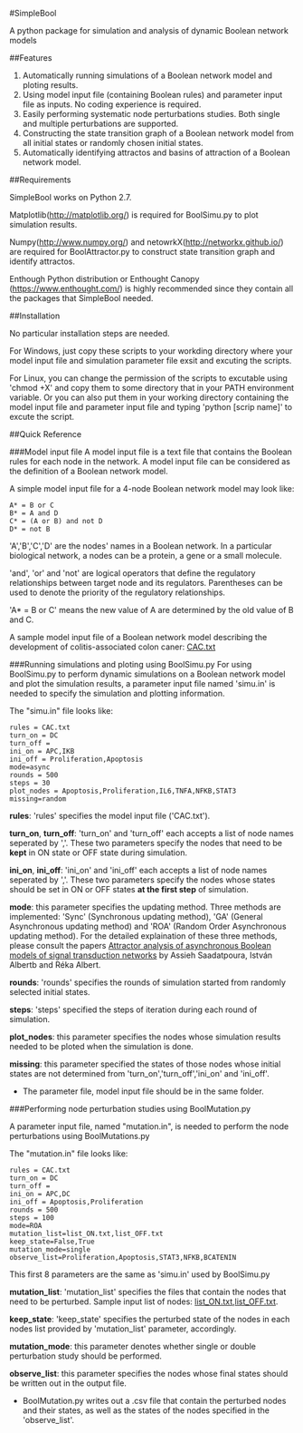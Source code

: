 #SimpleBool

A python package for simulation and analysis of dynamic Boolean network models


##Features

1. Automatically running simulations of a Boolean network model and ploting results. 
2. Using model input file (containing Boolean rules) and parameter input file as inputs. No coding experience is required.
3. Easily performing systematic node perturbations studies. Both single and multiple perturbations are supported.
4. Constructing the state transition graph of a Boolean network model from all initial states or randomly chosen initial states.
5. Automatically identifying attractos and basins of attraction of a Boolean network model. 

##Requirements

SimpleBool works on Python 2.7. 

Matplotlib(http://matplotlib.org/) is required for BoolSimu.py to plot simulation results.

Numpy(http://www.numpy.org/) and netowrkX(http://networkx.github.io/) are required for BoolAttractor.py to construct state transition graph and identify attractos.

Enthough Python distribution or Enthought Canopy (https://www.enthought.com/) is highly recommended since they contain all the packages that SimpleBool needed.

##Installation

No particular installation steps are needed.

For Windows, just copy these scripts to your workding directory where your model input file and simulation parameter file exsit and excuting the scripts.

For Linux, you can change the permission of the scripts to excutable using 'chmod +X' and copy them to some directory that in your PATH environment variable.
Or you can also put them in your working directory containing the model input file and parameter input file and typing 'python [scrip name]' to excute the script.


##Quick Reference

###Model input file
A model input file is a text file that contains the Boolean rules for each node in the network. A model input file can be considered as the definition of a Boolean network model.

A simple model input file for a 4-node Boolean network model may look like:

```
A* = B or C
B* = A and D
C* = (A or B) and not D
D* = not B
```

'A','B','C','D' are the nodes' names in a Boolean network. In a particular biological network, a nodes can be a protein, a gene or a small molecule.

'and', 'or' and 'not' are logical operators that define the regulatory relationships between target node and its regulators. Parentheses can be used to denote the priority of the regulatory relationships. 

'A* = B or C' means the new value of A are determined by the old value of B and C.

A sample model input file of a Boolean network model describing the development of colitis-associated colon caner: [CAC.txt](https://github.com/lujunyan1118/SimpleBool/blob/master/CAC.txt) 

###Running simulations and ploting using BoolSimu.py
For using BoolSimu.py to perform dynamic simulations on a Boolean network model and plot the simulation results, a parameter input file named 'simu.in' is needed to specify the simulation and plotting information.

The "simu.in" file looks like:
```
rules = CAC.txt
turn_on = DC
turn_off =
ini_on = APC,IKB
ini_off = Proliferation,Apoptosis
mode=async
rounds = 500
steps = 30
plot_nodes = Apoptosis,Proliferation,IL6,TNFA,NFKB,STAT3
missing=random
```
**rules**: 'rules' specifies the model input file ('CAC.txt').

**turn_on**, **turn_off**: 'turn_on' and 'turn_off' each accepts a list of node names seperated by ','. These two parameters specify the nodes that need to be **kept** in ON state or OFF state during simulation.

**ini_on**, **ini_off**: 'ini_on' and 'ini_off' each accepts a list of node names seperated by ','. These two parameters specify the nodes whose states should be set in ON or OFF states **at the first step** of simulation.

**mode**: this parameter specifies the updating method. Three methods are implemented: 'Sync' (Synchronous updating method), 'GA' (General Asynchronous updating method) and 'ROA' (Random Order Asynchronous updating method). For the detailed explaination of these three methods, please consult the papers [Attractor analysis of asynchronous Boolean models of signal transduction networks](http://www.sciencedirect.com/science/article/pii/S0022519310003796) by Assieh Saadatpoura, István Albertb and Réka Albert.

**rounds**: 'rounds' specifies the rounds of simulation started from randomly selected initial states.

**steps**: 'steps' specified the steps of iteration during each round of simulation.

**plot_nodes**: this parameter specifies the nodes whose simulation results needed to be ploted when the simulation is done.

**missing**: this parameter specified the states of those nodes whose initial states are not determined from 'turn_on','turn_off','ini_on' and 'ini_off'.

* The parameter file, model input file should be in the same folder. 


###Performing node perturbation studies using BoolMutation.py

A parameter input file, named "mutation.in", is needed to perform the node perturbations using BoolMutations.py

The "mutation.in" file looks like:
```
rules = CAC.txt
turn_on = DC
turn_off =
ini_on = APC,DC
ini_off = Apoptosis,Proliferation
rounds = 500
steps = 100
mode=ROA
mutation_list=list_ON.txt,list_OFF.txt
keep_state=False,True
mutation_mode=single
observe_list=Proliferation,Apoptosis,STAT3,NFKB,BCATENIN
```

This first 8 parameters are the same as 'simu.in' used by BoolSimu.py

**mutation_list**: 'mutation_list' specifies the files that contain the nodes that need to be perturbed. Sample input list of nodes: [list_ON.txt](http://www.ww),[list_OFF.txt](http://www.www).

**keep_state**: 'keep_state' specifies the perturbed state of the nodes in each nodes list provided by 'mutation_list' parameter, accordingly.

**mutation_mode**: this parameter denotes whether single or double perturbation study should be performed. 

**observe_list**: this parameter specifies the nodes whose final states should be written out in the output file.

* BoolMutation.py writes out a .csv file that contain the perturbed nodes and their states, as well as the states of the nodes specified in the 'observe_list'.



